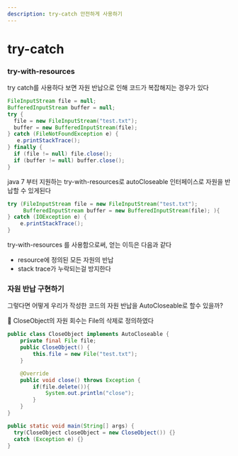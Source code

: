 ```yaml
---
description: try-catch 안전하게 사용하기
---
```


# try-catch

### try-with-resources

try catch를 사용하다 보면 자원 반납으로 인해 코드가 복잡해지는 경우가 있다

```java
FileInputStream file = null; 
BufferedInputStream buffer = null; 
try { 
  file = new FileInputStream("test.txt"); 
  buffer = new BufferedInputStream(file); 
} catch (FileNotFoundException e) {
   e.printStackTrace();
} finally { 
  if (file != null) file.close(); 
  if (buffer != null) buffer.close(); 
}
```

&#x20;java 7 부터 지원하는 try-with-resources로 autoCloseable 인터페이스로 자원을 반납할 수 있게된다

```java
try (FileInputStream file = new FileInputStream("test.txt");
     BufferedInputStream buffer = new BufferedInputStream(file); ){
} catch (IOException e) {
    e.printStackTrace();
}
```

&#x20;try-with-resources 를 사용함으로써, 얻는 이득은 다음과 같다

* resource에 정의된 모든 자원의 반납
* stack trace가 누락되는걸 방지한다



### 자원 반납 구현하기

그렇다면 어떻게 우리가 작성한 코드의 자원 반납을 AutoCloseable로 할수 있을까?



🌈 CloseObject의 자원 회수는 File의 삭제로 정의하였다     &#x20;

```java
public class CloseObject implements AutoCloseable {
    private final File file;
    public CloseObject() {
        this.file = new File("test.txt");
    }

    @Override
    public void close() throws Exception {
        if(file.delete()){
            System.out.println("close");
        }
    }
}

```

```java
public static void main(String[] args) {
  try(CloseObject closeObject = new CloseObject()) {} 
  catch (Exception e) {}
}
```
